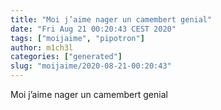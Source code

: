 ```yaml
---
title: "Moi j’aime nager un camembert genial"
date: "Fri Aug 21 00:20:43 CEST 2020"
tags: ["moijaime", "pipotron"]
author: m1ch3l
categories: ["generated"]
slug: "moijaime/2020-08-21-00:20:43"
---
```


Moi j’aime nager un camembert genial
